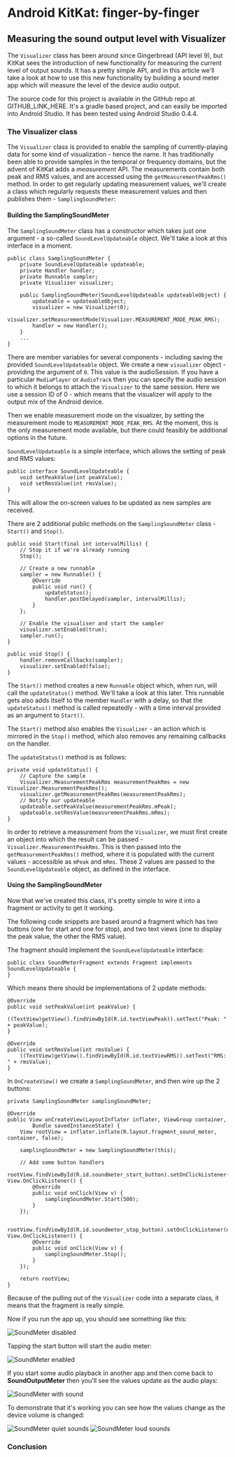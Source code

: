# Android KitKat: finger-by-finger 

## Measuring the sound output level with Visualizer

The `Visualizer` class has been around since Gingerbread (API level 9), but
KitKat sees the introduction of new functionality for measuring the current
level of output sounds. It has a pretty simple API, and in this article we'll
take a look at how to use this new functionality by building a sound meter app
which will measure the level of the device audio output.

The source code for this project is available in the GitHub repo at
GITHUB_LINK_HERE. It's a gradle based project, and can easily be imported into
Android Studio. It has been tested using Android Studio 0.4.4.


### The Visualizer class

The `Visualizer` class is provided to enable the sampling of currently-playing
data for some kind of visualization - hence the name. It has traditionally been
able to provide samples in the temporal or frequency domains, but the advent of
KitKat adds a _measurement_ API. The measurements contain both peak and RMS values,
and are accessed using the `getMeasurementPeakRms()` method. In order to get
regularly updating measurement values, we'll create a class which regularly
requests these measurement values and then publishes them - `SamplingSoundMeter`:

#### Building the SamplingSoundMeter

The `SamplingSoundMeter` class has a constructor which takes just one argument -
a so-called `SoundLevelUpdateable` object. We'll take a look at this interface in
a moment.

    public class SamplingSoundMeter {
        private SoundLevelUpdateable updateable;
        private Handler handler;
        private Runnable sampler;
        private Visualizer visualizer;

        public SamplingSoundMeter(SoundLevelUpdateable updateableObject) {
            updateable = updateableObject;
            visualizer = new Visualizer(0);
            visualizer.setMeasurementMode(Visualizer.MEASUREMENT_MODE_PEAK_RMS);
            handler = new Handler();
        }
        ...
    }

There are member variables for several components - including saving the provided
`SoundLevelUpdateable` object. We create a new `visualizer` object - providing
the argument of `0`. This value is the audioSession. If you have a particular
`MediaPlayer` or `AudioTrack` then you can specify the audio session to which it
belongs to attach the `Visualizer` to the same session. Here we use a session ID
of 0 - which means that the visualizer will apply to the output mix of the Android
device.

Then we enable measurement mode on the visualizer, by setting the measurement mode to
`MEASUREMENT_MODE_PEAK_RMS`. At the moment, this is the only measurement mode
available, but there could feasibly be additional options in the future.

`SoundLevelUpdateable` is a simple interface, which allows the setting of peak and
RMS values:

    public interface SoundLevelUpdateable {
        void setPeakValue(int peakValue);
        void setRmsValue(int rmsValue);
    }

This will allow the on-screen values to be updated as new samples are received.

There are 2 additional public methods on the `SamplingSoundMeter` class - `Start()`
and `Stop()`.

    public void Start(final int intervalMillis) {
        // Stop it if we're already running
        Stop();

        // Create a new runnable
        sampler = new Runnable() {
            @Override
            public void run() {
                updateStatus();
                handler.postDelayed(sampler, intervalMillis);
            }
        };

        // Enable the visualiser and start the sampler
        visualizer.setEnabled(true);
        sampler.run();
    }

    public void Stop() {
        handler.removeCallbacks(sampler);
        visualizer.setEnabled(false);
    }

The `Start()` method creates a new `Runnable` object which, when run, will call
the `updateStatus()` method. We'll take a look at this later. This runnable gets
also adds itself to the member `Handler` with a delay, so that the `updateStatus()`
method is called repeatedly - with a time interval provided as an argument to
`Start()`.

The `Start()` method also enables the `Visualizer` - an action which is mirrored
in the `Stop()` method, which also removes any remaining callbacks on the handler.

The `updateStatus()` method is as follows:

    private void updateStatus() {
        // Capture the sample
        Visualizer.MeasurementPeakRms measurementPeakRms = new Visualizer.MeasurementPeakRms();
        visualizer.getMeasurementPeakRms(measurementPeakRms);
        // Notify our updateable
        updateable.setPeakValue(measurementPeakRms.mPeak);
        updateable.setRmsValue(measurementPeakRms.mRms);
    }

In order to retrieve a measurement from the `Visualizer`, we must first create an
object into which the result can be passed - `Visualizer.MeasurementPeakRms`. This
is then passed into the `getMeasurementPeakRms()` method, where it is populated
with the current values - accessible as `mPeak` and `mRms`. These 2 values are
passed to the `SoundLevelUpdateable` object, as defined in the interface.


#### Using the SamplingSoundMeter

Now that we've created this class, it's pretty simple to wire it into a fragment
or activity to get it working.

The following code snippets are based around a fragment which has two buttons (one
for start and one for stop), and two text views (one to display the peak value,
the other the RMS value).

The fragment should implement the `SoundLevelUpdateable` interface:

    public class SoundMeterFragment extends Fragment implements SoundLevelUpdateable {
    }

Which means there should be implementations of 2 update methods:

    @Override
    public void setPeakValue(int peakValue) {
        ((TextView)getView().findViewById(R.id.textViewPeak)).setText("Peak: " + peakValue);
    }

    @Override
    public void setRmsValue(int rmsValue) {
        ((TextView)getView().findViewById(R.id.textViewRMS)).setText("RMS: " + rmsValue);
    }

In `OnCreateView()` we create a `SamplingSoundMeter`, and then wire up the 2
buttons:

    private SamplingSoundMeter samplingSoundMeter;

    @Override
    public View onCreateView(LayoutInflater inflater, ViewGroup container,
            Bundle savedInstanceState) {
        View rootView = inflater.inflate(R.layout.fragment_sound_meter, container, false);

        samplingSoundMeter = new SamplingSoundMeter(this);

        // Add some button handlers
        rootView.findViewById(R.id.soundmeter_start_button).setOnClickListener(new View.OnClickListener() {
            @Override
            public void onClick(View v) {
                samplingSoundMeter.Start(500);
            }
        });

        rootView.findViewById(R.id.soundmeter_stop_button).setOnClickListener(new View.OnClickListener() {
            @Override
            public void onClick(View v) {
                samplingSoundMeter.Stop();
            }
        });

        return rootView;
    }

Because of the pulling out of the `Visualizer` code into a separate class, it means
that the fragment is really simple.

Now if you run the app up, you should see something like
this:

![SoundMeter disabled](img/sound_meter_disabled.png)

Tapping the start button will start the audio meter:

![SoundMeter enabled](img/sound_meter_no_sound.png)

If you start some audio playback in another app and then come back to __SoundOutputMeter__
then you'll see the values update as the audio plays:

![SoundMeter with sound](img/sound_meter_enabled.png)

To demonstrate that it's working you can see how the values change as the device
volume is changed:

![SoundMeter quiet sounds](img/sound_meter_quiet.png)
![SoundMeter loud sounds](img/sound_meter_loud.png)

### Conclusion


